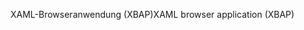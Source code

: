 <span data-ttu-id="ef741-101">XAML-Browseranwendung (XBAP)</span><span class="sxs-lookup"><span data-stu-id="ef741-101">XAML browser application (XBAP)</span></span>
